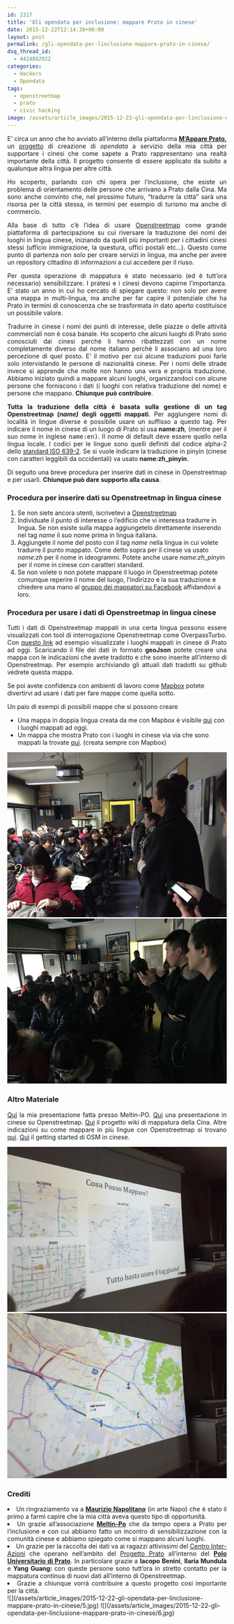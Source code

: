 ```yaml
---
id: 2317
title: 'Gli opendata per inclusione: mappare Prato in cinese'
date: 2015-12-22T12:14:38+00:00
layout: post
permalink: /gli-opendata-per-linclusione-mappare-prato-in-cinese/
dsq_thread_id:
  - 4424882922
categories:
  - Hackers
  - Opendata
tags:
  - openstreetmap
  - prato
  - civic hacking
image: /assets/article_images/2015-12-22-gli-opendata-per-linclusione-mappare-prato-in-cinese/1.jpg
---
```

<p style="text-align: justify;">
  E&#8217; circa un anno che ho avviato all&#8217;interno della piattaforma <strong><a href="https://www.facebook.com/groups/1561722390780986/" target="_blank">M&#8217;Appare Prato</a>,</strong> un <a href="http://www.slideshare.net/pratosmart/mappare-prato-anche-in-cinese" target="_blank">progetto</a> di creazione di <em>opendata</em> a servizio della mia città per supportare i cinesi che come sapete a Prato rappresentano una realtà importante della città. Il progetto consente di essere applicato da subito a qualunque altra lingua per altre città.
</p>

<p style="text-align: justify;">
  Ho scoperto, parlando con chi opera per l&#8217;inclusione, che esiste un problema di orientamento delle persone che arrivano a Prato dalla Cina. Ma sono anche convinto che, nel prossimo futuro, &#8220;tradurre la città&#8221; sarà una risorsa per la città stessa, in termini per esempio di turismo ma anche di commercio.
</p>

<p style="text-align: justify;">
  Alla base di tutto c&#8217;è l&#8217;idea di usare <a href="http://www.openstreetmap.org/" target="_blank">Openstreetmap</a> come grande piattaforma di partecipazione su cui riversare la traduzione dei nomi dei luoghi in lingua cinese, iniziando da quelli più importanti per i cittadini cinesi stessi (ufficio immigrazione, la questura, uffici postali etc&#8230;). Questo come punto di partenza non solo per creare servizi in lingua, ma anche per avere un repository cittadino di informazioni a cui accedere per il riuso.
</p>

<p style="text-align: justify;">
  Per questa operazione di mappatura è stato necessario (ed è tutt&#8217;ora necessario) sensibilizzare. I pratesi e i cinesi devono capirne l&#8217;importanza. E&#8217; stato un anno in cui ho cercato di spiegare questo: non solo per avere una mappa in multi-lingua, ma anche per far capire il potenziale che ha Prato in termini di conoscenza che se trasformata in dato aperto costituisce un possibile valore.
</p>

<p style="text-align: justify;">
  Tradurre in cinese i nomi dei punti di interesse, delle piazze o delle attività commerciali non è cosa banale. Ho scoperto che alcuni luoghi di Prato sono conosciuti dai cinesi perchè li hanno ribattezzati con un nome completamente diverso dal nome italiano perchè li associano ad una loro percezione di quel posto. E&#8217; il motivo per cui alcune traduzioni puoi farle solo intervistando le persone di nazionalità cinese. Per i nomi delle strade invece si apprende che molte non hanno una vera e propria traduzione. Abbiamo iniziato quindi a mappare alcuni luoghi, organizzandoci con alcune persone che forniscono i dati (i luoghi con relativa traduzione del nome) e persone che mappano. <strong>Chiunque può contribuire</strong>.
</p>

<p style="text-align: justify;">
  <strong>Tutta la traduzione della città è basata sulla gestione di un tag Openstreetmap (<em>name) </em>degli oggetti mappati</strong>. Per aggiungere nomi di località in lingue diverse è possibile usare un suffisso a questo tag. Per indicare il nome in cinese di un luogo di Prato si usa <strong>name:zh</strong>, (mentre per il suo nome in inglese <tt>name:en)</tt>. Il nome di default deve essere quello nella lingua locale. I codici per le lingue sono quelli definiti dal codice alpha-2 dello <a href="http://www.loc.gov/standards/iso639-2/php/code_list.php" target="_blank">standard ISO 639-2</a>. Se si vuole indicare la traduzione in pinyin (cinese con caratteri leggibili da occidentali) va usato <strong>name:zh_pinyin</strong>.
</p>

<p style="text-align: justify;">
  Di seguito una breve procedura per inserire dati in cinese in Openstreetmap e per usarli. <strong>Chiunque può dare supporto alla causa</strong>.
</p>

<h3 style="text-align: justify;">
  Procedura per inserire dati su Openstreetmap in lingua cinese
</h3>

  1. Se non siete ancora utenti, iscrivetevi a <a href="http://www.openstreetmap.org" target="_blank">Openstreetmap</a>
  2. Individuate il punto di interesse o l’edificio che vi interessa tradurre in lingua. Se non esiste sulla mappa aggiungetelo direttamente inserendo nel tag _name_ il suo nome prima in lingua italiana.
  3. Aggiungete il nome del posto con il tag _name_ nella lingua in cui volete tradurre il punto mappato. Come detto sopra per il cinese va usato _name:zh_ per il nome in ideogrammi. Potete anche usare _name:zh_pinyin_ per il nome in cinese con caratteri standard.
  4. Se non volete o non potete mappare il luogo in Openstreetmap potete comunque reperire il nome del luogo, l&#8217;indirizzo e la sua traduzione e chiedere una mano al <a href="https://www.facebook.com/groups/1561722390780986/" target="_blank">gruppo dei mappatori su Facebook</a> affidandovi a loro.

<h3 style="text-align: justify;">
  Procedura per usare i dati di Openstreetmap in lingua cinese
</h3>

<p style="text-align: justify;">
  Tutti i dati di Openstreetmap mappati in una certa lingua possono essere visualizzati con tool di interrogazione Openstreetmap come OverpassTurbo. Con <a href="http://overpass-turbo.eu/s/dmW">questo link</a> ad esempio visualizzate i luoghi mappati in cinese di Prato ad oggi.  Scaricando il file dei dati in formato <strong>geoJson</strong> potete creare una mappa con le indicazioni che avete tradotto e che sono inserite all&#8217;interno di Openstreetmap. Per esempio archiviando gli attuali dati tradotti su github vedrete questa mappa.
</p>

Se poi avete confidenza con ambienti di lavoro come <a href="https://www.mapbox.com" target="_blank">Mapbox</a> potete divertirvi ad usare i dati per fare mappe come quella sotto.

Un paio di esempi di possibili mappe che si possono creare

  * Una mappa in doppia lingua creata da me con Mapbox è visibile [qui](https://api.mapbox.com/styles/v1/iltempe/ciih8iw2300c0brkmkmd5qhz8.html?title=true&access_token=pk.eyJ1IjoiaWx0ZW1wZSIsImEiOiJjaWloN3NwbHAwMDA5dnFtNjNuZTE5cjlnIn0.Iuvy3L21YoURJrQrly2oWA#14.09/43.8855/11.0839) con i luoghi mappati ad oggi.
  * Un mappa che mostra Prato con i luoghi in cinese via via che sono mappati la trovate <a href="https://api.mapbox.com/styles/v1/iltempe/cij1k30qk003icam59eo8iyft.html?title=true&access_token=pk.eyJ1IjoiaWx0ZW1wZSIsImEiOiJjaWloN3NwbHAwMDA5dnFtNjNuZTE5cjlnIn0.Iuvy3L21YoURJrQrly2oWA#14.244975988674852/43.88246470979311/11.08937891092097/0" target="_blank">qui</a>. (creata sempre con Mapbox)

  ![](/assets/article_images/2015-12-22-gli-opendata-per-linclusione-mappare-prato-in-cinese/1.jpg)
  ![](/assets/article_images/2015-12-22-gli-opendata-per-linclusione-mappare-prato-in-cinese/2.jpg)


<h3 style="text-align: justify;">
  Altro Materiale
</h3>

<p style="text-align: justify;">
  <a href="http://www.slideshare.net/pratosmart/mappare-prato-anche-in-cinese" target="_blank">Qui</a> la mia presentazione fatta presso Meltin-PO. <a href="http://www.slideshare.net/pratosmart/note-openstreetmap-in-lingua-cinese?related=1" target="_blank">Qui</a> una presentazione in cinese su Openstreetmap. <a href="http://wiki.openstreetmap.org/wiki/WikiProject_China" target="_blank">Qui</a> il progetto wiki di mappatura della Cina. Altre indicazioni su come mappare in più lingue con Openstreetmap si trovano <a href="http://wiki.openstreetmap.org/wiki/Multilingual_names" target="_blank">qui</a>. <a href="http://wiki.openstreetmap.org/wiki/Zh-hant:Beginners%27_guide" target="_blank">Qui</a> il getting started di OSM in cinese.
</p>

![](/assets/article_images/2015-12-22-gli-opendata-per-linclusione-mappare-prato-in-cinese/3.jpg)
![](/assets/article_images/2015-12-22-gli-opendata-per-linclusione-mappare-prato-in-cinese/4.jpg)


<h3 style="text-align: justify;">
  Crediti
</h3>

<li style="text-align: justify;">
  Un ringraziamento va a <strong><a href="http://de.straba.us/" target="_blank">Maurizio Napolitano</a></strong> (in arte Napo) che è stato il primo a farmi capire che la mia città aveva questo tipo di opportunità.
</li>
<li style="text-align: justify;">
  Un grazie all&#8217;associazione <strong><a href="https://www.facebook.com/meltinpo" target="_blank">Meltin-Po</a></strong> che da tempo opera a Prato per l&#8217;inclusione e con cui abbiamo fatto un incontro di sensibilizzazione con la comunità cinese</a> e abbiamo spiegato come si mappano alcuni luoghi.
</li>
<li style="text-align: justify;">
  Un grazie per la raccolta dei dati va ai ragazzi attivissimi del <a href="http://www.centrointerazioni.it/" target="_blank">Centro Inter-Azioni</a> che operano nell&#8217;ambito del <a href="http://www.poloprato.unifi.it/it/ricerca/laboratori/progetto-prato/home.html" target="_blank">Progetto Prato</a> all&#8217;interno del <strong><a href="http://www.poloprato.unifi.it/it/home-polo.html?no_cache=1">Polo Universitario di Prato</a></strong>. In particolare grazie a <strong>Iacopo Benini</strong>, <strong>Ilaria Mundula</strong> e <strong>Yang Guang: </strong>con queste persone sono tutt&#8217;ora in stretto contatto per la mappatura continua di nuovi dati all&#8217;interno di Openstreetmap.
</li>
<li style="text-align: justify;">
  Grazie a chiunque vorrà contribuire a questo progetto cosi importante per la città.
</li>
![](/assets/article_images/2015-12-22-gli-opendata-per-linclusione-mappare-prato-in-cinese/5.jpg)
![](/assets/article_images/2015-12-22-gli-opendata-per-linclusione-mappare-prato-in-cinese/6.jpg)
